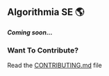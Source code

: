 ## Algorithmia SE 🌎
<strong><em>Coming soon...</em></strong>

### Want To Contribute?
Read the <a href="https://github.com/ALX-SE-Algorithmia/ALX-SE-Algorithmia.github.io/blob/main/CONTRIBUTION.md">CONTRIBUTING.md</a> file
